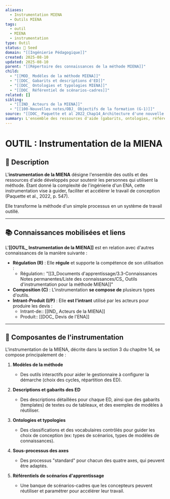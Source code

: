 ```yaml
---
aliases:
  - Instrumentation MIENA
  - Outils MIENA
tags:
  - outil
  - MIENA
  - instrumentation
type: Outil
status: 🌱 Seed
domain: "[[Ingénierie Pédagogique]]"
created: 2025-08-10
updated: 2025-08-10
parent: "[[Répertoire des connaissances de la méthode MIENA]]"
child:
  - "[[MOD_ Modèles de la méthode MIENA]]"
  - "[[DOC_ Gabarits et descriptions d'ED]]"
  - "[[DOC_ Ontologies et typologies MIENA]]"
  - "[[DOC_ Référentiel de scénarios-cadres]]"
related: []
sibling:
  - "[[IND_ Acteurs de la MIENA]]"
  - "[[100-Nouvelles notes/OBJ_ Objectifs de la formation (G-1)]]"
source: "[[DOC_ Paquette et al 2022_Chap14_Architecture d'une nouvelle méthode d'ingénierie des ENA_ MIENA]]"
summary: L'ensemble des ressources d'aide (gabarits, ontologies, référentiels) qui supportent l'application de la méthode MIENA.
---
```


# OUTIL : Instrumentation de la MIENA

## 📌 Description
L'**instrumentation de la MIENA** désigne l'ensemble des outils et des ressources d'aide développés pour soutenir les personnes qui utilisent la méthode. Étant donné la complexité de l'ingénierie d'un ENA, cette instrumentation vise à guider, faciliter et accélérer le travail de conception (Paquette et al., 2022, p. 547).

Elle transforme la méthode d'un simple processus en un système de travail outillé.

---
## 📚 Connaissances mobilisées et liens
L'**[[OUTIL_ Instrumentation de la MIENA]]** est en relation avec d'autres connaissances de la manière suivante :

- **Régulation (R)** : Elle **régule** et supporte la compétence de son utilisation :
    - Régulation:: "[[3_Documents d'apprentissage/3.3-Connaissances Notes permanentes/Liste des connaissances/CS_ Outils d'instrumentation pour la méthode MIENA]]"
- **Composition (C)** : L'instrumentation **se compose de** plusieurs types d'outils.
- **Intrant-Produit (I/P)** : Elle **est l'intrant** utilisé par les acteurs pour produire les devis :
    - Intrant-de:: [[IND_ Acteurs de la MIENA]]
    - Produit:: [[DOC_ Devis de l'ENA]]

---
## 🔄 Composantes de l'instrumentation

L'instrumentation de la MIENA, décrite dans la section 3 du chapitre 14, se compose principalement de :

1.  **Modèles de la méthode**
    - Des outils interactifs pour aider le gestionnaire à configurer la démarche (choix des cycles, répartition des ED).

2.  **Descriptions et gabarits des ED**
    - Des descriptions détaillées pour chaque ED, ainsi que des gabarits (templates) de textes ou de tableaux, et des exemples de modèles à réutiliser.

3.  **Ontologies et typologies**
    - Des classifications et des vocabulaires contrôlés pour guider les choix de conception (ex: types de scénarios, types de modèles de connaissances).

4.  **Sous-processus des axes**
    - Des processus "standard" pour chacun des quatre axes, qui peuvent être adaptés.

5.  **Référentiels de scénarios d'apprentissage**
    - Une banque de scénarios-cadres que les concepteurs peuvent réutiliser et paramétrer pour accélérer leur travail.